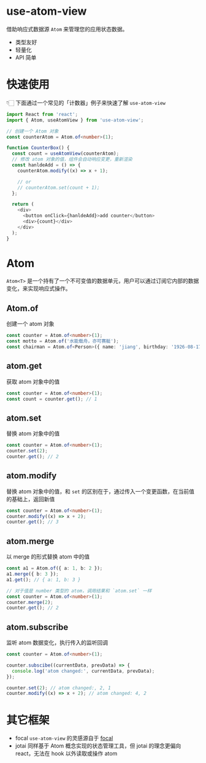 # use-atom-view

借助响应式数据源 `Atom` 来管理您的应用状态数据。

- 类型友好
- 轻量化
- API 简单

# 快速使用

👇🏻 下面通过一个常见的「计数器」例子来快速了解 `use-atom-view`

```typescript
import React from 'react';
import { Atom, useAtomView } from 'use-atom-view';

// 创建一个 Atom 对象
const counterAtom = Atom.of<number>(1);

function CounterBox() {
  const count = useAtomView(counterAtom);
  // 修改 atom 对象的值，组件会自动响应变更，重新渲染
  const hanldeAdd = () => {
    counterAtom.modify((x) => x + 1);

    // or
    // counterAtom.set(count + 1);
  };

  return (
    <div>
      <button onClick={hanldeAdd}>add counter</button>
      <div>{count}</div>
    </div>
  );
}
```

# Atom

`Atom<T>` 是一个持有了一个不可变值的数据单元，用户可以通过订阅它内部的数据变化，来实现响应式操作。

## Atom.of

创建一个 atom 对象

```typescript
const counter = Atom.of<number>(1);
const motto = Atom.of('水能载舟，亦可赛艇');
const chairman = Atom.of<Person>({ name: 'jiang', birthday: '1926-08-17' });
```

## atom.get

获取 atom 对象中的值

```typescript
const counter = Atom.of<number>(1);
const count = counter.get(); // 1
```

## atom.set

替换 atom 对象中的值

```typescript
const counter = Atom.of<number>(1);
counter.set(2);
counter.get(); // 2
```

## atom.modify

替换 atom 对象中的值，和 `set` 的区别在于，通过传入一个变更函数，在当前值的基础上，返回新值

```typescript
const counter = Atom.of<number>(1);
counter.modify((x) => x + 2);
counter.get(); // 3
```

## atom.merge

以 merge 的形式替换 atom 中的值

```typescript
const a1 = Atom.of({ a: 1, b: 2 });
a1.merge({ b: 3 });
a1.get(); // { a: 1, b: 3 }

// 对于值是 number 类型的 atom，调用结果和 `atom.set` 一样
const counter = Atom.of<number>(1);
counter.merge(2);
counter.get(); // 2
```

## atom.subscribe

监听 atom 数据变化，执行传入的监听回调

```typescript
const counter = Atom.of<number>(1);

counter.subscibe((currentData, prevData) => {
  console.log('atom changed:', currentData, prevData);
});

counter.set(2); // atom changed:, 2, 1
counter.modify((x) => x + 2); // atom changed: 4, 2
```

# 其它框架

- focal
  `use-atom-view` 的灵感源自于 [focal](https://github.com/grammarly/focal)
- jotai
  同样基于 Atom 概念实现的状态管理工具，但 jotai 的理念更偏向 react，无法在 hook 以外读取或操作 atom
